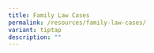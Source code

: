 ```yaml
---
title: Family Law Cases
permalink: /resources/family-law-cases/
variant: tiptap
description: ""
---
```

